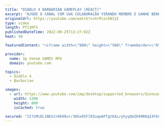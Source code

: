```yaml
---
title: "DIABLO 4 BARBARIAN GAMEPLAY (REACT)"
excerpt: "AJUDE O CANAL COM SUA COLABORAÇÃO VIRANDO MEMBRO E GANHE BENEFICIUS EXCLUSIVOS!!!"
originalUrl: https://youtube.com/watch?v=XrRloc603jE
type: video
length: PT11M7S
publishedDateTime: 2022-09-25T13:27:02Z
heat: 50

featuredContent: "<iframe width=\"800\" height=\"500\" frameborder=\"0\" src=\"https://www.youtube.com/embed/XrRloc603jE\" allow=\"accelerometer; autoplay; encrypted-media; gyroscope; picture-in-picture\" allowfullscreen></iframe>"

provider:
  name: 3p Venom GAMES RPG
  domain: youtube.com

topics:
  - Diablo 4
  - Barbarian

images:
  - url: https://www.youtube.com/img/desktop/supported_browsers/dinosaur.png
    width: 1200
    height: 800
    isCached: true

secured: "II7zMcDL1NEXJ+8690ur/36bx05FlRZuqwAPfgtEAi/yhyyQmZk09R6qI4YhGl4WmW6FEZc8gEul5BZEex6tW/a/GvfprA91RJO9xvKVuDf3KLXET7HzLxtXqsKWNTr0vPUCy+zBu434Zaa7E1qrVn1r5Bk6InP67Eq/w6F5rHDI8kdbjh2Ljv54Z8Bjva1BE/Gk7IdVNlzeLl6F6c1taQfS2DH2Siz7oE8ZPXk0F5+XzSGutN87FAPMfnW1CmXyijHqBK0bDTgXw/RE4howmoTLGWelmpgwIEyxmgmqAoiXtgWLWdxSQbVz/lPKWM1OL8yK/JdkqT03u6fT6CWrU8U9YCZ+skg1JmWzmKQY3dKjA7oN0Mr8lHC3Ieq5aiUmo2P6oGGkXU8v8YAzw+aAxBikkpDvJ9/rnu0F6tasxOI=;0kJNT3tgbM/78+4EWXf4lw=="
---
```


